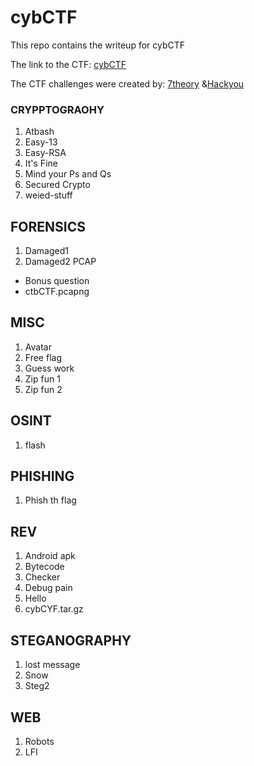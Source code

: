 # cybCTF

This repo contains the writeup for cybCTF

The link to the CTF: [cybCTF](https://drive.google.com/drive/folders/1IpcgmPOl8TsOMivQbm7-KKZVAgQIT1Db?usp=sharing)

The CTF challenges were created by: [7theory](https://x.com/Paul__ige) &[Hackyou](https://x.com/0xMarkUche)

### CRYPPTOGRAOHY
1. Atbash
2. Easy-13
3. Easy-RSA
4. It's Fine
5. Mind your Ps and Qs
6. Secured Crypto
7. weied-stuff

## FORENSICS
1. Damaged1
2. Damaged2
PCAP
-  Bonus question
-  ctbCTF.pcapng

## MISC
1. Avatar
2. Free flag
3. Guess work
4. Zip fun 1
5. Zip fun 2

## OSINT
1. flash

## PHISHING
1. Phish th flag

## REV
1. Android apk
2. Bytecode
3. Checker
4. Debug pain
5. Hello
6. cybCYF.tar.gz

## STEGANOGRAPHY
1. lost message
2. Snow
3. Steg2

## WEB
1. Robots
2. LFI
